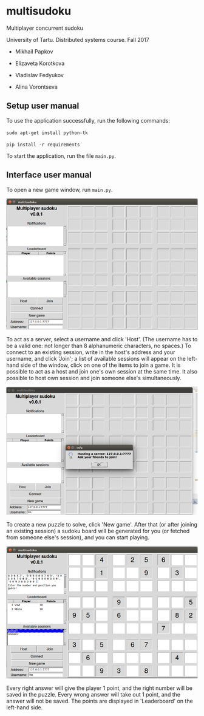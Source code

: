 # multisudoku
Multiplayer concurrent sudoku

University of Tartu. Distributed systems course. Fall 2017

* Mikhail Papkov

* Elizaveta Korotkova

* Vladislav Fedyukov

* Alina Vorontseva

## Setup user manual
To use the application successfully, run the following commands:

`sudo apt-get install python-tk`

`pip install -r requirements`

To start the application, run the file `main.py`.

## Interface user manual

To open a new game window, run `main.py`.

![A newly created game window](https://raw.githubusercontent.com/papkov/multisudoku/master/pics/new_window.png)

To act as a server, select a username and click 'Host'.
(The username has to be a valid one: not longer than 8 alphanumeric characters, no spaces.)
To connect to an existing session,
write in the host's address and your username, and click 'Join';
a list of available sessions will appear on the left-hand side of the window,
click on one of the items to join a game.
It is possible to act as a host and join one's own session at the same time.
It also possible to host own session and join someone else's simultaneously.

![After a server was created](https://raw.githubusercontent.com/papkov/multisudoku/master/pics/host_session.png)

To create a new puzzle to solve, click 'New game'. After that (or after joining an existing
session) a sudoku board will be generated for you (or fetched from someone else's session),
and you can start playing.

![A gameboard](https://raw.githubusercontent.com/papkov/multisudoku/master/pics/game.png)

Every right answer will give the player 1 point, and the right number will be saved in the puzzle.
Every wrong answer will take out 1 point, and the answer will not be saved.
The points are displayed in 'Leaderboard' on the left-hand side.
